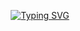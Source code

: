 <p align = center ><a href="https://git.io/typing-svg"><img src="https://readme-typing-svg.demolab.com?font=Fira+Code&weight=600&pause=1000&color=253ABD&background=FFDDF600&center=true&vCenter=true&random=false&width=444&height=56&lines=+++++++++++++++++++++++++++++++++++++++++I'm+Jordany;++++++++++++++++a+Javascript+%2F+Typescript+developper" alt="Typing SVG" /></a>
</p>


